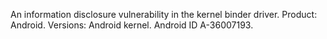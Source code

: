 An information disclosure vulnerability in the kernel binder driver. Product: Android. Versions: Android kernel. Android ID A-36007193.